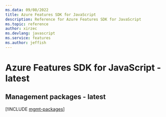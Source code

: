 ```yaml
---
ms.data: 09/08/2022
title: Azure Features SDK for JavaScript
description: Reference for Azure Features SDK for JavaScript
ms.topic: reference
author: xirzec
ms.devlang: javascript
ms.service: features
ms.author: jeffish
---
```

# Azure Features SDK for JavaScript - latest

## Management packages - latest
[!INCLUDE [mgmt-packages](features-mgmt-index.md)]